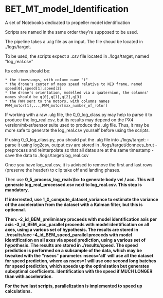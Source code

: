 # BET_MT_model_Identification
A set of Notebooks dedicated to propeller model identification 

Scripts are named in the same order they're supposed to be used.

The pipeline takes a .ulg file as an input.
The file shoud be located in ./logs/target.

To be used, the scripts expect a .csv file located in ./logs/target, named "log_real.csv"

Its columns should be:

	* the timestamps, with column name "t"
	* the drone's center of mass speed relative to NED frame, named speed[0],speed[1],speed[2]
	* the drone's orientation, modelled via a quaternion, the columns' names should be q[0],q[1],q[2],q[3]
	* the PWM sent to the motors, with columns names PWM_motor[1],...,PWM_motor[max_number_of_rotor]

If working with a raw .ulg file, the 0_0_log_class.py may help to parse it to produce the log_real.csv, but its results may depend on the PX4 version/mixer/sensor suite used to produce the .ulg file. Thus, it may be more safe to generate the log_real.csv yourself before using the scripts.

If using 0_0_log_class.py, you should put the .ulg file into ./logs/target:
	- parse it using log2csv, output csv are stored in ./logs/target/donnees_brut
	- preprocess and reinterpolate so that all datas are at the same timestamp
	- save the data to ./logs/target/log_real.csv

Once you have log_real.csv, it is advised to remove the first and last rows (preserve the header) to clip take off and landing phases.

Then use <b>0_5_process_log_real<\b> to generate body vel / acc. This will generate log_real_processed.csv next to log_real.csv. This step is mandatory.

If interrested, use 1_0_compute_dataset_variance to estimate the variance of the acceleration from the dataset with a Kalman filter, but this is optionnal.


Then:
	-2_id_BEM_preliminary proceeds with model identification axis per axis 
	-3_id_BEM_acc_parallel proceeds with model identification on all axes, using a various set of hypothesis. The results are stored in ./results/acc
	-4_id_BEM_speed_parallel proceeds with model identification on all axes via speed prediction, using a various set of hypothesis. The results are stored in ./results/speed. The speed prediction is performed on a subsample of the data, which may be tweaked with the "nsecs" parameter. nsecs='all' will use all the dataset for speed prediction, where as nsecs=1 will use one second long batches for speed prediction, which speeds up the optimisation but generates suboptimal coefficients. Identification with the speed if MUCH LONGER than with acceleration.

For the two last scripts, parallelization is implemented to speed up calculations.

